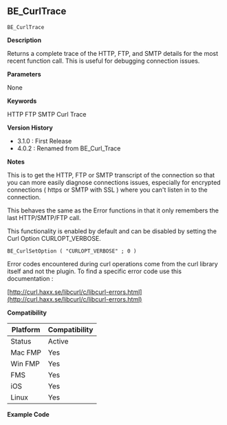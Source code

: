 ## BE_CurlTrace

    BE_CurlTrace
	
**Description**  

Returns a complete trace of the HTTP, FTP, and SMTP details for the most recent function call.  This is useful for debugging connection issues.

**Parameters**

None

**Keywords**  

HTTP FTP SMTP Curl Trace

**Version History**

* 3.1.0 : First Release
* 4.0.2 : Renamed from BE_Curl_Trace

**Notes**

This is to get the HTTP, FTP or SMTP transcript of the connection so that you can more easily diagnose connections issues, especially for encrypted connections ( https or SMTP with SSL ) where you can't listen in to the connection.

This behaves the same as the Error functions in that it only remembers the last HTTP/SMTP/FTP call.

This functionality is enabled by default and can be disabled by setting the Curl Option CURLOPT_VERBOSE.

	BE_CurlSetOption ( "CURLOPT_VERBOSE" ; 0 )

Error codes encountered during curl operations come from the curl library itself and not the plugin.  To find a specific error code use this documentation : 

[http://curl.haxx.se/libcurl/c/libcurl-errors.html](http://curl.haxx.se/libcurl/c/libcurl-errors.html)

**Compatibility** 

| Platform | Compatibility |
|-----------|-----------|
| Status | Active |  
| Mac FMP | Yes  |  
| Win FMP | Yes  |  
| FMS | Yes  |  
| iOS | Yes  |  
| Linux | Yes  |  

**Example Code**

